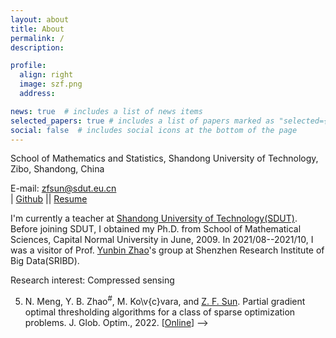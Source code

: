 ```yaml
---
layout: about
title: About
permalink: /
description: 

profile:
  align: right
  image: szf.png
  address: 

news: true  # includes a list of news items
selected_papers: true # includes a list of papers marked as "selected={true}"
social: false  # includes social icons at the bottom of the page
---
```


School of Mathematics and Statistics, Shandong University of Technology, Zibo, Shandong, China

E-mail: zfsun@sdut.eu.cn<br>
| [Github](https://github.com/jindongwang) || [Resume](http://jd92.wang/assets/files/../../../../../assets/files/cv_jindongwang_cn-eng.pdf)

I'm currently a teacher at [Shandong University of Technology(SDUT)](https://www.sdut.edu.cn/). Before joining SDUT, I obtained my Ph.D. from School of Mathematical Sciences, Capital Normal University in June, 2009.  In 2021/08--2021/10, I was a visitor of Prof. [Yunbin Zhao](http://www.sribd.cn/teacher/18)'s group at Shenzhen Research Institute of Big Data(SRIBD). 

Research interest: Compressed sensing

<!-- ### Highlights

1. Four of my papers are highly cited and ranked top 20 globally in recent 5 years in Google scholar metrics! See [here](https://zhuanlan.zhihu.com/p/421192644).
2. I wrote a popular book [迁移学习导论](http://jd92.wang/tlbook) to make it easy to learn, understand, and use transfer learning.
3. I lead the most popular transfer learning and semi-supervised learning projects on Github: [Transfer learning repo](https://github/jindongwang/transferlearning) [![Transfer learning repo](/assets/img/transferlearning-repo-star.jpg)](https://github/jindongwang/transferlearning) and  [Semi-supervised learning repo](https://github/torchssl/torchssl) [![SSL repo](/assets/img/torchssl-star.jpg)](https://github/stars/torchssl/torchssl)

#### Preprints

1. Yiqiang Chen, Wang Lu, <u>Jindong Wang</u>, Xin Qin, and Tao Qin. Federated Learning with Adaptive Batchnorm for Personalized Healthcare. arXiv preprint arXiv:2112.00734. [[arXiv](https://arxiv.org/abs/2112.00734)]
2. Wenxin Hou, Han Zhu, Yidong Wang, <u>Jindong Wang</u><sup>#</sup>, Tao Qin, Renjun Xu, and Takahiro Shinozaki. Exploiting Adapters for Cross-lingual Low-resource Speech Recognition. arXiv preprint arXiv:2105.11905. [[arXiv](https://arxiv.org/abs/2105.11905)] [[code](https://github.com/jindongwang/transferlearning/tree/master/code/ASR)]
3. <u>Jindong Wang</u>, Wenjie Feng, Chang Liu, Chaohui Yu, Mingxuan Du, Renjun Xu, Tao Qin, and Tie-Yan Liu. Learning Invariant Representations across Domains and Tasks. arXiv preprint arXiv:2103.05114. [[arXiv](https://arxiv.org/abs/2103.05114)]
4. Chaohui Yu, <u>Jindong Wang</u><sup>#</sup>, Chang Liu, Tao Qin, Renjun Xu, Wenjie Feng, Yiqiang Chen, and Tie-Yan Liu. Learning to match distributions for domain adaptation. arXiv preprint arXiv:2007.10791. [[arXiv](http://arxiv.org/abs/https://arxiv.org/abs/2007.10791)] -->
5.  N. Meng, Y. B. Zhao<sup>#</sup>,  M. Ko\v{c}vara, and <u>Z. F.  Sun</u>. Partial gradient optimal thresholding algorithms for a class of sparse optimization problems. J. Glob. Optim., 2022. [[Online](https://doi.org/10.1007/s10898-022-01143-1)] -->
